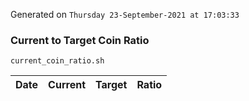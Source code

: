 Generated on `Thursday 23-September-2021 at 17:03:33`

### Current to Target Coin Ratio
`current_coin_ratio.sh`

Date|Current|Target|Ratio
---|---|---|---
